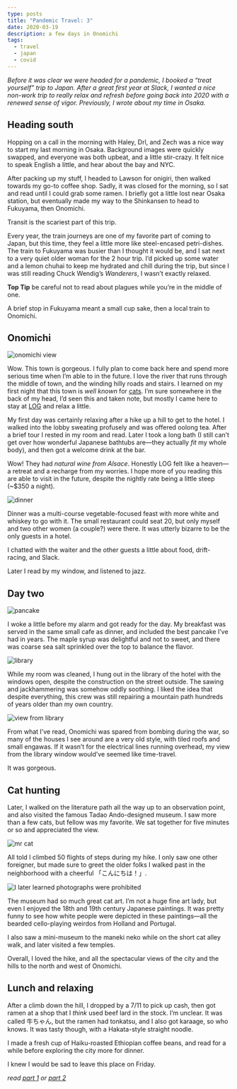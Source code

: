 ```yaml
---
type: posts
title: "Pandemic Travel: 3"
date: 2020-03-19
description: a few days in Onomichi
tags:
  - travel
  - japan
  - covid
---
```


*Before it was clear we were headed for a pandemic, I booked a “treat yourself” trip to Japan. After a great first year at Slack, I wanted a nice non-work trip to really relax and refresh before going back into 2020 with a renewed sense of vigor. Previously, I wrote about my time in Osaka.*

## Heading south

Hopping on a call in the morning with Haley, Drl, and Zech was a nice way to start my last morning in Osaka. Background images were quickly swapped, and everyone was both upbeat, and a little stir-crazy. It felt nice to speak English a little, and hear about the bay and NYC. 

After packing up my stuff, I headed to Lawson for onigiri, then walked towards my go-to coffee shop. Sadly, it was closed for the morning, so I sat and read until I could grab some ramen. I briefly got a little lost near Osaka station, but eventually made my way to the Shinkansen to head to Fukuyama, then Onomichi.

Transit is the scariest part of this trip.

Every year, the train journeys are one of my favorite part of coming to Japan, but this time, they feel a little more like steel-encased petri-dishes. The train to Fukuyama was busier than I thought it would be, and I sat next to a very quiet older woman for the 2 hour trip. I’d picked up some water and a lemon chuhai to keep me hydrated and chill during the trip, but since I was still reading Chuck Wendig’s *Wanderers*, I wasn’t exactly relaxed.

**Top Tip** be careful not to read about plagues while you’re in the middle of one.

A brief stop in Fukuyama meant a small cup sake, then a local train to Onomichi. 

## Onomichi

![onomichi view](https://www.brookshelley.com/ono_view.jpg)

Wow. This town is gorgeous. I fully plan to come back here and spend more serious time when I’m able to in the future. I love the river that runs through the middle of town, and the winding hilly roads and stairs. I learned on my first night that this town is _well known_ for [cats](https://www.boredpanda.com/cats-sneaking-security-ken-chan-gosaku-hiroshima-onomichi-city-museum-of-art/?utm_source=google&utm_medium=organic&utm_campaign=organic). I’m sure somewhere in the back of my head, I’d seen this and taken note, but mostly I came here to stay at [LOG](https://monocle.com/magazine/issues/122/destination-japan/) and relax a little.

My first day was certainly relaxing after a hike up a hill to get to the hotel. I walked into the lobby sweating profusely and was offered oolong tea. After a brief tour I rested in my room and read. Later I took a long bath (I still can’t get over how wonderful Japanese bathtubs are—they actually _fit_ my whole body), and then got a welcome drink at the bar.

Wow! They had *natural wine from Alsace*. Honestly LOG felt like a heaven—a retreat and a recharge from my worries. I hope more of you reading this are able to visit in the future, despite the nightly rate being a little steep (~$350 a night). 

![dinner](https://www.brookshelley.com/ono_dinner.jpg)

Dinner was a multi-course vegetable-focused feast with more white and whiskey to go with it. The small restaurant could seat 20, but only myself and two other women (a couple?) were there. It was utterly bizarre to be the only guests in a hotel.

I chatted with the waiter and the other guests a little about food, drift-racing, and Slack.

Later I read by my window, and listened to jazz.

## Day two

![pancake](https://www.brookshelley.com/ono_pancake.jpg)

I woke a little before my alarm and got ready for the day. My breakfast was served in the same small cafe as dinner, and included the best pancake I’ve had in years. The maple syrup was delightful and not to sweet, and there was coarse sea salt sprinkled over the top to balance the flavor.

![library](https://www.brookshelley.com/ono_library.jpg)

While my room was cleaned, I hung out in the library of the hotel with the windows open, despite the construction on the street outside. The sawing and jackhammering was somehow oddly soothing. I liked the idea that despite everything, this crew was still repairing a mountain path hundreds of years older than my own country. 

![view from library](https://www.brookshelley.com/ono_library_view.jpg)

From what I’ve read, Onomichi was spared from bombing during the war, so many of the houses I see around are a very old style, with tiled roofs and small engawas. If it wasn’t for the electrical lines running overhead, my view from the library window would’ve seemed like time-travel. 

It was gorgeous.

## Cat hunting

Later, I walked on the literature path all the way up to an observation point, and also visited the famous Tadao Ando-designed museum. I saw more than a few cats, but fellow was my favorite. We sat together for five minutes or so and appreciated the view.

![mr cat](https://www.brookshelley.com/mr_cat.jpg)

All told I climbed 50 flights of steps during my hike. I only saw one other foreigner, but made sure to greet the older folks I walked past in the neighborhood with a cheerful 「こんにちは！」.

![I later learned photographs were prohibited](https://www.brookshelley.com/elephant.jpg)

The museum had so much great cat art. I’m not a huge fine art lady, but even I enjoyed the 18th and 19th century Japanese paintings. It was pretty funny to see how white people were depicted in these paintings—all the bearded cello-playing weirdos from Holland and Portugal. 

I also saw a mini-museum to the maneki neko while on the short cat alley walk, and later visited a few temples.

Overall, I loved the hike, and all the spectacular views of the city and the hills to the north and west of Onomichi. 

## Lunch and relaxing

After a climb down the hill, I dropped by a 7/11 to pick up cash, then got ramen at a shop that I _think_ used beef lard in the stock. I’m unclear. It was called 牛ちゃん, but the ramen had tonkatsu, and I also got karaage, so who knows. It was tasty though, with a Hakata-style straight noodle.

I made a fresh cup of Haiku-roasted Ethiopian coffee beans, and read for a while before exploring the city more for dinner.

I knew I would be sad to leave this place on Friday.

*read [part 1](https://www.brookshelley.com/posts/2020-03-16-traveling-during-a-pandemic/) or [part 2](https://www.brookshelley.com/posts/2020-03-17-traveling-during-a-pandemic-part-two/)*
